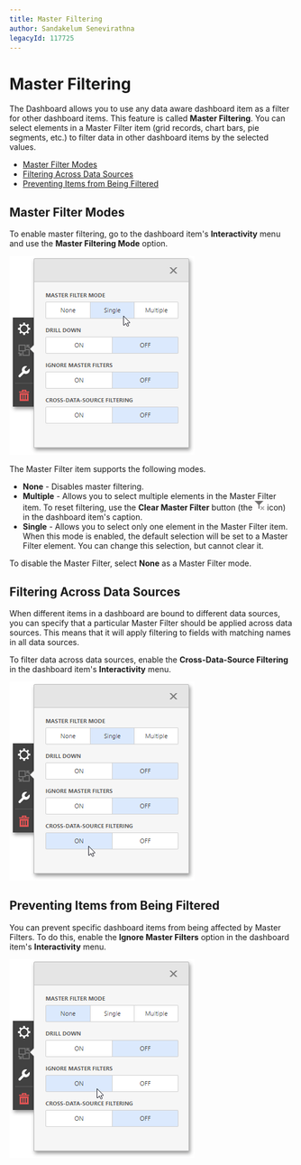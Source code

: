 ```yaml
---
title: Master Filtering
author: Sandakelum Senevirathna
legacyId: 117725
---
```

# Master Filtering
The Dashboard allows you to use any data aware dashboard item as a filter for other dashboard items. This feature is called **Master Filtering**. You can select elements in a Master Filter item (grid records, chart bars, pie segments, etc.) to filter data in other dashboard items by the selected values.
* [Master Filter Modes](#modes)
* [Filtering Across Data Sources](#across)
* [Preventing Items from Being Filtered](#ignore)

## <a name="modes"></a>Master Filter Modes
To enable master filtering, go to the dashboard item's **Interactivity** menu and use the **Master Filtering Mode** option.

![wdd-master-filter-single](../../../images/img124780.png)

The Master Filter item supports the following modes.
* **None** - Disables master filtering.
* **Multiple** - Allows you to select multiple elements in the Master Filter item. To reset filtering, use the **Clear Master Filter** button (the ![wdd-master-filtering-icon](../../../images/img125072.png) icon) in the dashboard item's caption.
* **Single** - Allows you to select only one element in the Master Filter item. When this mode is enabled, the default selection will be set to a Master Filter element. You can change this selection, but cannot clear it.

To disable the Master Filter, select **None** as a Master Filter mode.

## <a name="across"></a>Filtering Across Data Sources
When different items in a dashboard are bound to different data sources, you can specify that a particular Master Filter should be applied across data sources. This means that it will apply filtering to fields with matching names in all data sources.

To filter data across data sources, enable the **Cross-Data-Source Filtering** in the dashboard item's **Interactivity** menu.

![wdd-master-filter-cross-data-source](../../../images/img124783.png)

## <a name="ignore"></a>Preventing Items from Being Filtered
You can prevent specific dashboard items from being affected by Master Filters. To do this, enable the **Ignore Master Filters** option in the dashboard item's **Interactivity** menu.

![wdd-master-filter-ignore](../../../images/img124782.png)